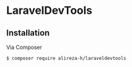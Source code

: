 # LaravelDevTools

## Installation

Via Composer

``` bash
$ composer require alireza-h/laraveldevtools
```
